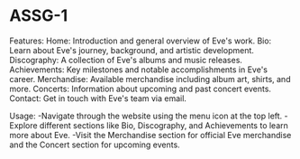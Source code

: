 # ASSG-1
Features:
Home: Introduction and general overview of Eve's work.
Bio: Learn about Eve's journey, background, and artistic development.
Discography: A collection of Eve's albums and music releases.
Achievements: Key milestones and notable accomplishments in Eve's career.
Merchandise: Available merchandise including album art, shirts, and more.
Concerts: Information about upcoming and past concert events.
Contact: Get in touch with Eve's team via email.

Usage:
-Navigate through the website using the menu icon at the top left.
-Explore different sections like Bio, Discography, and Achievements to learn more about Eve.
-Visit the Merchandise section for official Eve merchandise and the Concert section for upcoming events.

